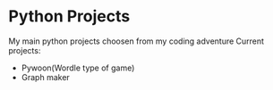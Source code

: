 # Python Projects
My main python projects choosen from my coding adventure
Current projects:
- Pywoon(Wordle type of game)
- Graph maker
